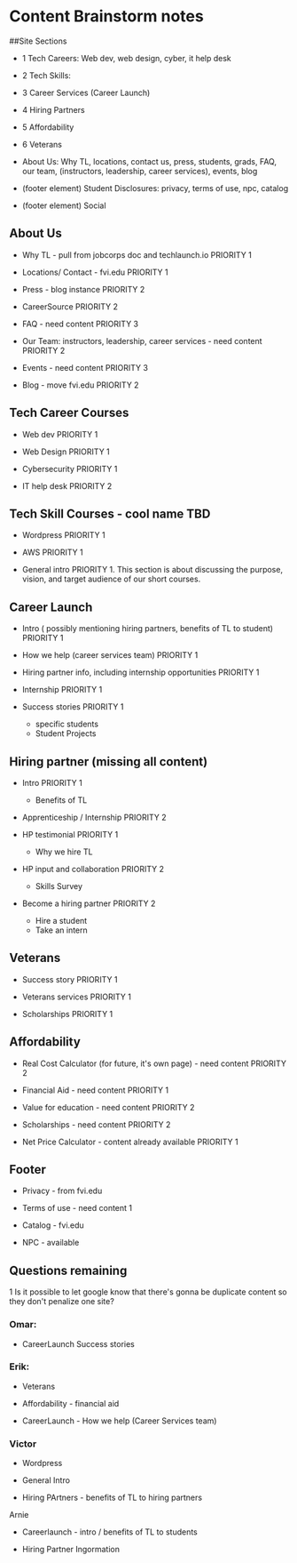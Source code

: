 # Content Brainstorm notes

##Site Sections

* 1 Tech Careers: Web dev, web design, cyber, it help desk

* 2 Tech Skills:

* 3 Career Services (Career Launch)

* 4 Hiring Partners

* 5 Affordability

* 6 Veterans

* About Us: Why TL, locations, contact us, press, students, grads, FAQ, our team, (instructors, leadership, career services), events, blog

* (footer element) Student Disclosures: privacy, terms of use, npc, catalog

* (footer element) Social

## About Us

* Why TL - pull from jobcorps doc and techlaunch.io PRIORITY 1

* Locations/ Contact - fvi.edu PRIORITY 1

* Press - blog instance PRIORITY 2

* CareerSource PRIORITY 2

* FAQ - need content PRIORITY 3

* Our Team: instructors, leadership, career services - need content PRIORITY 2

* Events - need content PRIORITY 3

* Blog - move fvi.edu PRIORITY 2

## Tech Career Courses

* Web dev PRIORITY 1

* Web Design PRIORITY 1

* Cybersecurity PRIORITY 1

* IT help desk PRIORITY 2

## Tech Skill Courses - cool name TBD

* Wordpress PRIORITY 1

* AWS PRIORITY 1

* General intro PRIORITY 1. This section is about discussing the purpose, vision, and target audience of our short courses.


## Career Launch

* Intro ( possibly mentioning hiring partners, benefits of TL to student) PRIORITY 1

* How we help (career services team) PRIORITY 1

* Hiring partner info, including internship opportunities PRIORITY 1

* Internship PRIORITY 1

* Success stories PRIORITY 1
  - specific students
  - Student Projects

## Hiring partner (missing all content)

* Intro PRIORITY 1
    * Benefits of TL

* Apprenticeship / Internship PRIORITY 2

* HP testimonial PRIORITY 1
    * Why we hire TL

* HP input and collaboration PRIORITY 2
    * Skills Survey

* Become a hiring partner PRIORITY 2
    * Hire a student
    * Take an intern

## Veterans

* Success story PRIORITY 1

* Veterans services PRIORITY 1

* Scholarships PRIORITY 1

## Affordability

* Real Cost Calculator (for future, it's own page) - need content PRIORITY 2

* Financial Aid - need content PRIORITY 1

* Value for education - need content PRIORITY 2

* Scholarships - need content PRIORITY 2

* Net Price Calculator - content already available PRIORITY 1

## Footer

* Privacy - from fvi.edu

* Terms of use  - need content 1

* Catalog - fvi.edu

* NPC - available

## Questions remaining

1 Is it possible to let google know that there's gonna be duplicate content so they don't penalize one site?

### Omar:

* CareerLaunch Success stories

### Erik:

* Veterans

* Affordability - financial aid

* CareerLaunch - How we help (Career Services team)

### Victor

* Wordpress

* General Intro

* Hiring PArtners - benefits of TL to hiring partners

Arnie

* Careerlaunch - intro / benefits of TL to students

* Hiring Partner Ingormation
